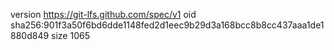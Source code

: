 version https://git-lfs.github.com/spec/v1
oid sha256:901f3a50f6bd6dde1148fed2d1eec9b29d3a168bcc8b8cc437aaa1de1880d849
size 1065

